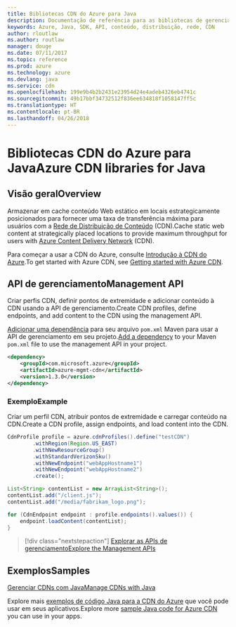 ```yaml
---
title: Bibliotecas CDN do Azure para Java
description: Documentação de referência para as bibliotecas de gerenciamento CDN de Java
keywords: Azure, Java, SDK, API, conteúdo, distribuição, rede, CDN
author: rloutlaw
ms.author: routlaw
manager: douge
ms.date: 07/11/2017
ms.topic: reference
ms.prod: azure
ms.technology: azure
ms.devlang: java
ms.service: cdn
ms.openlocfilehash: 199e9b4b2b2431e23954d24e4adeb4326eb4741c
ms.sourcegitcommit: 49b17bbf34732512f836ee634818f1058147ff5c
ms.translationtype: HT
ms.contentlocale: pt-BR
ms.lasthandoff: 04/26/2018
---
```

# <a name="azure-cdn-libraries-for-java"></a><span data-ttu-id="a6bcd-104">Bibliotecas CDN do Azure para Java</span><span class="sxs-lookup"><span data-stu-id="a6bcd-104">Azure CDN libraries for Java</span></span>

## <a name="overview"></a><span data-ttu-id="a6bcd-105">Visão geral</span><span class="sxs-lookup"><span data-stu-id="a6bcd-105">Overview</span></span>

<span data-ttu-id="a6bcd-106">Armazenar em cache conteúdo Web estático em locais estrategicamente posicionados para fornecer uma taxa de transferência máxima para usuários com a [Rede de Distribuição de Conteúdo](/azure/cdn/cdn-overview) (CDN).</span><span class="sxs-lookup"><span data-stu-id="a6bcd-106">Cache static web content at strategically placed locations to provide maximum throughput for users with [Azure Content Delivery Network](/azure/cdn/cdn-overview) (CDN).</span></span>

<span data-ttu-id="a6bcd-107">Para começar a usar a CDN do Azure, consulte [Introdução à CDN do Azure](/azure/cdn/cdn-create-new-endpoint).</span><span class="sxs-lookup"><span data-stu-id="a6bcd-107">To get started with Azure CDN, see [Getting started with Azure CDN](/azure/cdn/cdn-create-new-endpoint).</span></span>

## <a name="management-api"></a><span data-ttu-id="a6bcd-108">API de gerenciamento</span><span class="sxs-lookup"><span data-stu-id="a6bcd-108">Management API</span></span>

<span data-ttu-id="a6bcd-109">Criar perfis CDN, definir pontos de extremidade e adicionar conteúdo à CDN usando a API de gerenciamento.</span><span class="sxs-lookup"><span data-stu-id="a6bcd-109">Create CDN profiles, define endpoints, and add content to the CDN using the management API.</span></span>

<span data-ttu-id="a6bcd-110">[Adicionar uma dependência](https://maven.apache.org/guides/getting-started/index.html#How_do_I_use_external_dependencies) para seu arquivo `pom.xml` Maven para usar a API de gerenciamento em seu projeto.</span><span class="sxs-lookup"><span data-stu-id="a6bcd-110">[Add a dependency](https://maven.apache.org/guides/getting-started/index.html#How_do_I_use_external_dependencies) to your Maven `pom.xml` file to use the management API in your project.</span></span>

```XML
<dependency>
    <groupId>com.microsoft.azure</groupId>
    <artifactId>azure-mgmt-cdn</artifactId>
    <version>1.3.0</version>
</dependency>
```   

### <a name="example"></a><span data-ttu-id="a6bcd-111">Exemplo</span><span class="sxs-lookup"><span data-stu-id="a6bcd-111">Example</span></span>

<span data-ttu-id="a6bcd-112">Criar um perfil CDN, atribuir pontos de extremidade e carregar conteúdo na CDN.</span><span class="sxs-lookup"><span data-stu-id="a6bcd-112">Create a CDN profile, assign endpoints, and load content into the CDN.</span></span>

```java
CdnProfile profile = azure.cdnProfiles().define("testCDN")
        .withRegion(Region.US_EAST)
        .withNewResourceGroup()
        .withStandardVerizonSku()
        .withNewEndpoint("webAppHostname1")
        .withNewEndpoint("webAppHostname2")
        .create();

List<String> contentList = new ArrayList<String>();
contentList.add("/client.js");
contentList.add("/media/fabrikam_logo.png");

for (CdnEndpoint endpoint : profile.endpoints().values()) {
    endpoint.loadContent(contentList);
}
```

> [!div class="nextstepaction"]
> [<span data-ttu-id="a6bcd-113">Explorar as APIs de gerenciamento</span><span class="sxs-lookup"><span data-stu-id="a6bcd-113">Explore the Management APIs</span></span>](/java/api/overview/azure/cdn/management)

## <a name="samples"></a><span data-ttu-id="a6bcd-114">Exemplos</span><span class="sxs-lookup"><span data-stu-id="a6bcd-114">Samples</span></span>

[<span data-ttu-id="a6bcd-115">Gerenciar CDNs com Java</span><span class="sxs-lookup"><span data-stu-id="a6bcd-115">Manage CDNs with Java</span></span>](https://github.com/Azure-Samples/cdn-java-manage-cdn)

<span data-ttu-id="a6bcd-116">Explore mais [exemplos de código Java para a CDN do Azure](https://azure.microsoft.com/resources/samples/?platform=java&term=cdn) que você pode usar em seus aplicativos.</span><span class="sxs-lookup"><span data-stu-id="a6bcd-116">Explore more [sample Java code for Azure CDN](https://azure.microsoft.com/resources/samples/?platform=java&term=cdn) you can use in your apps.</span></span>